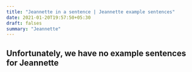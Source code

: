 ```yaml
---
title: "Jeannette in a sentence | Jeannette example sentences"
date: 2021-01-20T19:57:50+05:30
draft: falses
summary: "Jeannette"
---
```

## Unfortunately, we have no example sentences for Jeannette                 
